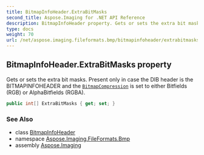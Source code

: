 ```yaml
---
title: BitmapInfoHeader.ExtraBitMasks
second_title: Aspose.Imaging for .NET API Reference
description: BitmapInfoHeader property. Gets or sets the extra bit masks. Present only in case the DIB header is the BITMAPINFOHEADER and the BitmapCompression is set to either Bitfields RGB or AlphaBitfields RGBA
type: docs
weight: 70
url: /net/aspose.imaging.fileformats.bmp/bitmapinfoheader/extrabitmasks/
---
```

## BitmapInfoHeader.ExtraBitMasks property

Gets or sets the extra bit masks. Present only in case the DIB header is the BITMAPINFOHEADER and the [`BitmapCompression`](../bitmapcompression/) is set to either Bitfields (RGB) or AlphaBitfields (RGBA).

```csharp
public int[] ExtraBitMasks { get; set; }
```

### See Also

* class [BitmapInfoHeader](../)
* namespace [Aspose.Imaging.FileFormats.Bmp](../../bitmapinfoheader/)
* assembly [Aspose.Imaging](../../../)


